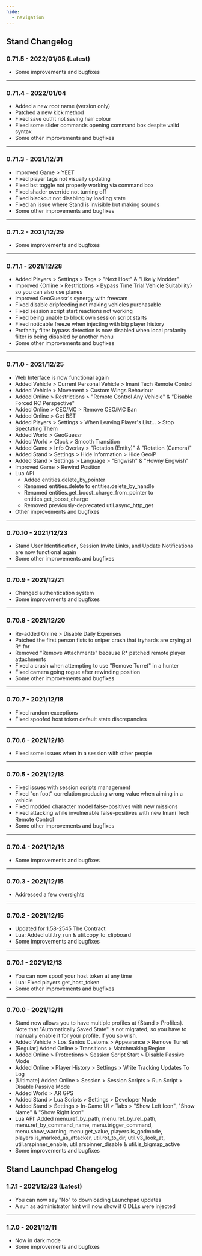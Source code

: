 ```yaml
---
hide:
  - navigation
---
```


## Stand Changelog

### **0.71.5** - 2022/01/05 (Latest)
- Some improvements and bugfixes

---

### **0.71.4** - 2022/01/04
- Added a new root name (version only)
- Patched a new kick method
- Fixed save outfit not saving hair colour
- Fixed some slider commands opening command box despite valid syntax
- Some other improvements and bugfixes

---

### **0.71.3** - 2021/12/31
- Improved Game > YEET
- Fixed player tags not visually updating
- Fixed bst toggle not properly working via command box
- Fixed shader override not turning off
- Fixed blackout not disabling by loading state
- Fixed an issue where Stand is invisible but making sounds
- Some other improvements and bugfixes

---

### **0.71.2** - 2021/12/29
- Some improvements and bugfixes

---

### **0.71.1** - 2021/12/28 
- Added Players > Settings > Tags > "Next Host" & "Likely Modder"
- Improved {Online > Restrictions > Bypass Time Trial Vehicle Suitability} so you can also use planes
- Improved GeoGuessr's synergy with freecam
- Fixed disable dripfeeding not making vehicles purchasable
- Fixed session script start reactions not working
- Fixed being unable to block own session script starts
- Fixed noticable freeze when injecting with big player history
- Profanity filter bypass detection is now disabled when local profanity filter is being disabled by another menu
- Some other improvements and bugfixes

---

### **0.71.0** - 2021/12/25
- Web Interface is now functional again
- Added Vehicle > Current Personal Vehicle > Imani Tech Remote Control
- Added Vehicle > Movement > Custom Wings Behaviour
- Added Online > Restrictions > "Remote Control Any Vehicle" & "Disable Forced RC Perspective"
- Added Online > CEO/MC > Remove CEO/MC Ban
- Added Online > Get BST
- Added Players > Settings > When Leaving Player's List... > Stop Spectating Them
- Added World > GeoGuessr
- Added World > Clock > Smooth Transition
- Added Game > Info Overlay > "Rotation (Entity)" & "Rotation (Camera)"
- Added Stand > Settings > Hide Information > Hide GeoIP
- Added Stand > Settings > Language > "Engwish" & "Howny Engwish"
- Improved Game > Rewind Position
- Lua API
    - Added entities.delete_by_pointer
    - Renamed entities.delete to entities.delete_by_handle
    - Renamed entities.get_boost_charge_from_pointer to entities.get_boost_charge
    - Removed previously-deprecated util.async_http_get
- Other improvements and bugfixes

---

### **0.70.10** - 2021/12/23
- Stand User Identification, Session Invite Links, and Update Notifications are now functional again
- Some other improvements and bugfixes

---

### **0.70.9** - 2021/12/21
- Changed authentication system
- Some improvements and bugfixes

---

### **0.70.8** - 2021/12/20
- Re-added Online > Disable Daily Expenses
- Patched the first person fists to sniper crash that tryhards are crying at R* for
- Removed "Remove Attachments" because R* patched remote player attachments
- Fixed a crash when attempting to use "Remove Turret" in a hunter
- Fixed camera going rogue after rewinding position
- Some other improvements and bugfixes

---

### **0.70.7** - 2021/12/18
- Fixed random exceptions
- Fixed spoofed host token default state discrepancies

---

### **0.70.6** - 2021/12/18
- Fixed some issues when in a session with other people

---

### **0.70.5** - 2021/12/18
- Fixed issues with session scripts management
- Fixed "on foot" correlation producing wrong value when aiming in a vehicle
- Fixed modded character model false-positives with new missions
- Fixed attacking while invulnerable false-positives with new Imani Tech Remote Control
- Some other improvements and bugfixes

---

### **0.70.4** - 2021/12/16
- Some improvements and bugfixes

---

### **0.70.3** - 2021/12/15
- Addressed a few oversights

---

### **0.70.2** - 2021/12/15
- Updated for 1.58-2545 The Contract
- Lua: Added util.try_run & util.copy_to_clipboard
- Some improvements and bugfixes

---

### **0.70.1** - 2021/12/13
- You can now spoof your host token at any time
- Lua: Fixed players.get_host_token
- Some other improvements and bugfixes

---

### **0.70.0** - 2021/12/11
- Stand now allows you to have multiple profiles at {Stand > Profiles}. Note that "Automatically Saved State" is not migrated, so you have to manually enable it for your profile, if you so wish.
- Added Vehicle > Los Santos Customs > Appearance > Remove Turret
- [Regular] Added Online > Transitions > Matchmaking Region
- Added Online > Protections > Session Script Start > Disable Passive Mode
- Added Online > Player History > Settings > Write Tracking Updates To Log
- [Ultimate] Added Online > Session > Session Scripts > Run Script > Disable Passive Mode
- Added World > AR GPS
- Added Stand > Lua Scripts > Settings > Developer Mode
- Added Stand > Settings > In-Game UI > Tabs > "Show Left Icon", "Show Name" & "Show Right Icon"
- Lua API: Added menu.ref_by_path, menu.ref_by_rel_path, menu.ref_by_command_name, menu.trigger_command, menu.show_warning, menu.get_value, players.is_godmode, players.is_marked_as_attacker, util.rot_to_dir, util.v3_look_at, util.arspinner_enable, util.arspinner_disable & util.is_bigmap_active
- Some improvements and bugfixes

## Stand Launchpad Changelog

### **1.7.1** - 2021/12/23 (Latest)
- You can now say "No" to downloading Launchpad updates
- A run as administrator hint will now show if 0 DLLs were injected

---

### **1.7.0** - 2021/12/11
- Now in dark mode
- Some improvements and bugfixes